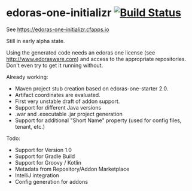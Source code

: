 # edoras-one-initializr [![Build Status](https://travis-ci.org/rvillars/edoras-one-initializr.svg?branch=master)](https://travis-ci.org/rvillars/edoras-one-initializr)

See https://edoras-one-initializr.cfapps.io

Still in early alpha state. 

Using the generated code needs an edoras one license (see http://www.edorasware.com) and access to the appropriate repositories. Don't even try to get it running without.

Already working:
- Maven project stub creation based on edoras-one-starter 2.0.
- Artifact coordinates are evaluated.
- First very unstable draft of addon support.
- Support for different Java versions
- .war and .executable .jar project generation
- Support for additional "Short Name" property (used for config files, tenant, etc.) 

Todo:
- Support for Version 1.0
- Support for Gradle Build
- Support for Groovy / Kotlin
- Metadata from Repository/Addon Marketplace
- IntelliJ integration
- Config generation for addons
